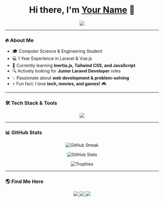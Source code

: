 <h1 align="center">Hi there, I'm <a href="https://github.com/Riderr470">Your Name</a> 👋</h1>

<p align="center">
  <img src="https://readme-typing-svg.herokuapp.com?font=Fira+Code&pause=1000&color=F75C7E&width=435&lines=Laravel+%7C+Vue.js+%7C+Tailwind+CSS+Developer;Passionate+about+Web+Development;Actively+Learning+and+Building" />
</p>

---

### 🔥 **About Me**
- 🎓 Computer Science & Engineering Student
- 💻 1 Year Experience in Laravel & Vue.js
- 🚀 Currently learning **Inertia.js, Tailwind CSS, and JavaScript**
- 🔍 Actively looking for **Junior Laravel Developer** roles  
- 💡 Passionate about **web development & problem-solving**  
- ⚡ Fun fact: I love **tech, movies, and games!** 🎮  

---

### 🛠 **Tech Stack & Tools**
<p align="center">
  <img src="https://skillicons.dev/icons?i=laravel,vue,tailwind,js,html,css,php,mysql,git,vite" />
</p>

---

### 📊 **GitHub Stats**
<p align="center">
  <img src="https://github-readme-streak-stats.herokuapp.com/?user=your-username&theme=radical" alt="GitHub Streak" />
</p>

<p align="center">
  <img src="https://github-readme-stats.vercel.app/api?username=your-username&show_icons=true&theme=radical" alt="GitHub Stats" />
</p>

<p align="center">
  <img src="https://github-profile-trophy.vercel.app/?username=your-username&theme=radical&no-frame=true&row=1" alt="Trophies" />
</p>

---

### 🌎 **Find Me Here**
<p align="center">
  <a href="https://linkedin.com/in/your-profile">
    <img src="https://img.shields.io/badge/LinkedIn-0A66C2?style=for-the-badge&logo=linkedin&logoColor=white" />
  </a>
  <a href="https://github.com/your-username">
    <img src="https://img.shields.io/badge/GitHub-181717?style=for-the-badge&logo=github&logoColor=white" />
  </a>
  <a href="mailto:your.email@example.com">
    <img src="https://img.shields.io/badge/Email-D14836?style=for-the-badge&logo=gmail&logoColor=white" />
  </a>
</p>
